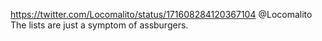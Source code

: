 https://twitter.com/Locomalito/status/171608284120367104 @Locomalito The lists are just a symptom of assburgers.